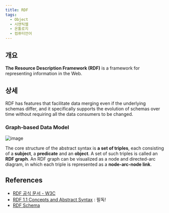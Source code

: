 ```yaml
---
title: RDF
tags:
  - Object
  - 시맨틱웹
  - 온톨로지
  - 컴퓨터언어
---
```


## 개요
**The Resource Description Framework (RDF)** is a framework for representing information in the Web.

## 상세
RDF has features that facilitate data merging even if the underlying schemas differ, and it specifically supports the evolution of schemas over time without requiring all the data consumers to be changed.

### Graph-based Data Model
![image](https://user-images.githubusercontent.com/61646760/168703157-2c0df1b7-2f07-4824-b89f-77001950f6fa.png)

The core structure of the abstract syntax is **a set of triples**, each consisting of a **subject**, a **predicate** and an **object**. A set of such triples is called an **RDF graph**. An RDF graph can be visualized as a node and directed-arc diagram, in which each triple is represented as a **node-arc-node link**.

## References
- [RDF 공식 문서 - W3C](https://www.w3.org/RDF/)
- [RDF 1.1 Concepts and Abstract Syntax](https://www.w3.org/TR/rdf11-concepts/) : 필독!
- [RDF Schema](https://www.w3.org/TR/rdf-schema/)
